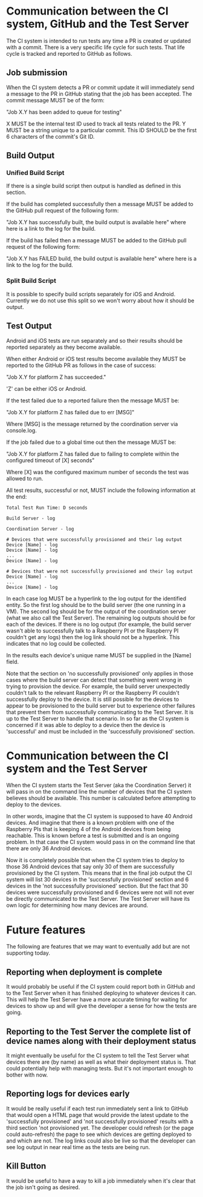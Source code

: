 # Communication between the CI system, GitHub and the Test Server

The CI system is intended to run tests any time a PR is created or updated with a commit. There is a very specific
life cycle for such tests. That life cycle is tracked and reported to GitHub as follows.

## Job submission
When the CI system detects a PR or commit update it will immediately send a message to the PR in GitHub stating
that the job has been accepted. The commit message MUST be of the form:

"Job X.Y has been added to queue for testing"

X MUST be the internal test ID used to track all tests related to the PR.
Y MUST be a string unique to a particular commit. This ID SHOULD be the first 6 characters of the commit's Git ID.

## Build Output
### Unified Build Script
If there is a single build script then output is handled as defined in this section.

If the build has completed successfully then a message MUST be added to the GitHub pull request of the following form:

"Job X.Y has successfully built, the build output is available here" where here is a link to the log for the build.

If the build has failed then a message MUST be added to the GitHub pull request of the following form:

"Job X.Y has FAILED build, the build output is available here" where here is a link to the log for the build.

### Split Build Script
It is possible to specify build scripts separately for iOS and Android. Currently we do not use this split so we won't
worry about how it should be output.

## Test Output
Android and iOS tests are run separately and so their results should be reported separately as they become available.

When either Android or iOS test results become available they MUST be reported to the GitHub PR as follows in the case
of success:

"Job X.Y for platform Z has succeeded."

'Z' can be either iOS or Android.
 
If the test failed due to a reported failure then the message MUST be:

"Job X.Y for platform Z has failed due to err [MSG]"

Where [MSG] is the message returned by the coordination server via console.log.

If the job failed due to a global time out then the message MUST be:

"Job X.Y for platform Z has failed due to failing to complete within the configured timeout of [X] seconds"

Where [X] was the configured maximum number of seconds the test was allowed to run.

All test results, successful or not, MUST include the following information at the end:

```
Total Test Run Time: D seconds

Build Server - log

Coordination Server - log

# Devices that were successfully provisioned and their log output
Device [Name] - log
Device [Name] - log
...
Device [Name] - log

# Devices that were not successfully provisioned and their log output
Device [Name] - log
...
Device [Name] - log
```

In each case log MUST be a hyperlink to the log output for the identified entity. So the first log should be to the
build server (the one running in a VM). The second log should be for the output of the coordination server (what
we also call the Test Server). The remaining log outputs should be for each of the devices. If there is no log output
(for example, the build server wasn't able to successfully talk to a Raspberry PI or the Raspberry PI couldn't get
any logs) then the log link should not be a hyperlink. This indicates that no log could be collected.

In the results each device's unique name MUST be supplied in the [Name] field.

Note that the section on 'no successfully provisioned' only applies in those cases where the build server can detect
that something went wrong in trying to provision the device. For example, the build server unexpectedly couldn't talk to 
the relevant Raspberry PI or the Raspberry PI couldn't successfully deploy to the device. It is still possible
for the devices to appear to be provisioned to the build server but to experience other failures that prevent
them from successfully communicating to the Test Server. It is up to the Test Server to handle that scenario. In so
far as the CI system is concerned if it was able to deploy to a device then the device is 'successful' and must be
included in the 'successfully provisioned' section.

# Communication between the CI system and the Test Server
When the CI system starts the Test Server (aka the Coordination Server) it will pass in on the command line the
number of devices that the CI system believes should be available. This number is calculated before attempting to
deploy to the devices.

In other words, imagine that the CI system is supposed to have 40 Android devices. And imagine that there is a known
problem with one of the Raspberry PIs that is keeping 4 of the Android devices from being reachable. This is known
before a test is submitted and is an ongoing problem. In that case the CI system would pass in on the command line
that there are only 36 Android devices.

Now it is completely possible that when the CI system tries to deploy to those 36 Android devices that say only 30
of them are successfully provisioned by the CI system. This means that in the final job output the CI system will
list 30 devices in the 'successfully provisioned' section and 6 devices in the 'not successfully provisioned'
section. But the fact that 30 devices were successfully provisioned and 6 devices were not will not ever be directly
communicated to the Test Server. The Test Server will have its own logic for determining how many devices are around.

# Future features
The following are features that we may want to eventually add but are not supporting today.

## Reporting when deployment is complete
It would probably be useful if the CI system could report both in GitHub and to the Test Server when it has finished
deploying to whatever devices it can. This will help the Test Server have a more accurate timing for waiting for
devices to show up and will give the developer a sense for how the tests are going.

## Reporting to the Test Server the complete list of device names along with their deployment status
It might eventually be useful for the CI system to tell the Test Server what devices there are (by name) as well as
what their deployment status is. That could potentially help with managing tests. But it's not important enough to
bother with now.

## Reporting logs for devices early
It would be really useful if each test run immediately sent a link to GitHub that would open a HTML page that would
provide the latest update to the 'successfully provisioned' and 'not successfully provisioned' results with a third
section 'not provisioned yet. The developer
could refresh (or the page could auto-refresh) the page to see which devices are getting deployed to and which are not.
The log links could also be live so that the developer can see log output in near real time as the tests are being run.

## Kill Button
It would be useful to have a way to kill a job immediately when it's clear that the job isn't going as desired.